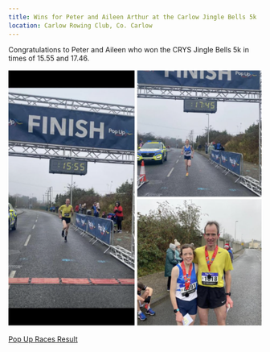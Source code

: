 ```yaml
---
title: Wins for Peter and Aileen Arthur at the Carlow Jingle Bells 5k
location: Carlow Rowing Club, Co. Carlow
---
```


Congratulations to Peter and Aileen who won the CRYS Jingle Bells 5k in times of 15.55 and 17.46.

<img src="/assets/images/races/2023/carlow-jingle-bells-5k/Peter-Aileen.PNG" class="img-fluid" alt="Peter and Aileen">

<a href="https://www.popupraces.ie/race/crys-jingle-bells-jog-2023/" target="_blank" rel="noopener noreferrer">Pop Up Races Result</a>

